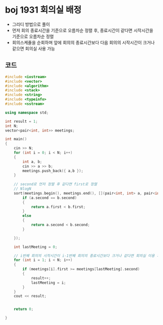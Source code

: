 # boj 1931 회의실 배정

- 그리디 방법으로 풀이
- 먼저 회의 종료시간을 기준으로 오름차순 정렬 후, 종료시간이 같다면 시작시간을 기준으로 오름차순 정렬
- 회의스케쥴을 순회하며 앞에 회의의 종료시간보다 다음 회의의 시작시간이 크거나 같으면 회의실 사용 가능



## 코드

```c++
#include <iostream>
#include <vector>
#include <algorithm>
#include <stack>
#include <string>
#include <typeinfo>
#include <sstream>

using namespace std;

int result = 1;
int N;
vector<pair<int, int>> meetings;

int main()
{
	cin >> N;
	for (int i = 0; i < N; i++)
	{
		int a, b;
		cin >> a >> b;
		meetings.push_back({ a,b });
	}
	
	// second로 먼저 정렬 후 같다면 first로 정렬
    // NlogN
	sort(meetings.begin(), meetings.end(), [](pair<int, int> a, pair<int, int> b) {
		if (a.second == b.second)
		{
			return a.first < b.first;
		}
		else
		{
			return a.second < b.second;
		}

	});

	int lastMeeting = 0;

	// i번째 회의의 시작시간이 i-1번째 회의의 종료시간보다 크거나 같다면 회의실 이용 가능
	for (int i = 1; i < N; i++)
	{
		if (meetings[i].first >= meetings[lastMeeting].second)
		{
			result++;
			lastMeeting = i;
		}
	}
	cout << result;


	return 0;

}
```

